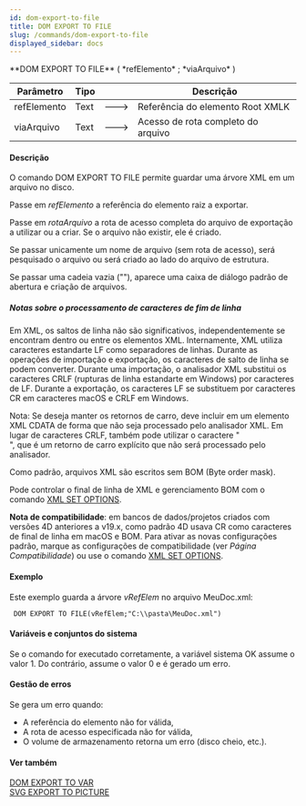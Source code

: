 ```yaml
---
id: dom-export-to-file
title: DOM EXPORT TO FILE
slug: /commands/dom-export-to-file
displayed_sidebar: docs
---
```


<!--REF #_command_.DOM EXPORT TO FILE.Syntax-->**DOM EXPORT TO FILE** ( *refElemento* ; *viaArquivo* )<!-- END REF-->
<!--REF #_command_.DOM EXPORT TO FILE.Params-->
| Parâmetro | Tipo |  | Descrição |
| --- | --- | --- | --- |
| refElemento | Text | &#x1F852; | Referência do elemento Root XMLK |
| viaArquivo | Text | &#x1F852; | Acesso de rota completo do arquivo |

<!-- END REF-->

#### Descrição 

<!--REF #_command_.DOM EXPORT TO FILE.Summary-->O comando DOM EXPORT TO FILE permite guardar uma árvore XML em um arquivo no disco.<!-- END REF-->  
  
Passe em *refElemento* a referência do elemento raiz a exportar.  
  
Passe em *rotaArquivo* a rota de acesso completa do arquivo de exportação a utilizar ou a criar. Se o arquivo não existir, ele é criado.  
  
Se passar unicamente um nome de arquivo (sem rota de acesso), será pesquisado o arquivo ou será criado ao lado do arquivo de estrutura.  
  
Se passar uma cadeia vazia (""), aparece uma caixa de diálogo padrão de abertura e criação de arquivos.

##### Notas sobre o processamento de caracteres de fim de linha 

Em XML, os saltos de linha não são significativos, independentemente se encontram dentro ou entre os elementos XML. Internamente, XML utiliza caracteres estandarte LF como separadores de linhas. Durante as operações de importação e exportação, os caracteres de salto de linha se podem converter. Durante uma importação, o analisador XML substitui os caracteres CRLF (rupturas de linha estandarte em Windows) por caracteres de LF. Durante a exportação, os caracteres LF se substituem por caracteres CR em caracteres macOS e CRLF em Windows.

Nota: Se deseja manter os retornos de carro, deve incluir em um elemento XML CDATA de forma que não seja processado pelo analisador XML. Em lugar de caracteres CRLF, também pode utilizar o caractere "<br/>", que é um retorno de carro explícito que não será processado pelo analisador.

Como padrão, arquivos XML são escritos sem BOM (Byte order mask). 

Pode controlar o final de linha de XML e gerenciamento BOM com o comando [XML SET OPTIONS](xml-set-options.md). 

**Nota de compatibilidade**: em bancos de dados/projetos criados com versões 4D anteriores a v19.x, como padrão 4D usava CR como caracteres de final de linha em macOS e BOM. Para ativar as novas configurações padrão, marque as configurações de compatibilidade (ver *Página Compatibilidade*) ou use o comando [XML SET OPTIONS](xml-set-options.md). 

#### Exemplo 

Este exemplo guarda a árvore *vRefElem* no arquivo MeuDoc.xml: 

```4d
 DOM EXPORT TO FILE(vRefElem;"C:\\pasta\MeuDoc.xml")
```

#### Variáveis e conjuntos do sistema 

Se o comando for executado corretamente, a variável sistema OK assume o valor 1\. Do contrário, assume o valor 0 e é gerado um erro.

#### Gestão de erros 

Se gera um erro quando: 

* A referência do elemento não for válida,
* A rota de acesso especificada não for válida,
* O volume de armazenamento retorna um erro (disco cheio, etc.).

#### Ver também 

[DOM EXPORT TO VAR](dom-export-to-var.md)  
[SVG EXPORT TO PICTURE](svg-export-to-picture.md)  